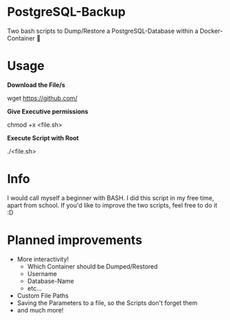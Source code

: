 # PostgreSQL-Backup

Two bash scripts to Dump/Restore a PostgreSQL-Database within a Docker-Container 🐋

# Usage

**Download the File/s**

wget <https://github.com/>  

**Give Executive permissions**

chmod +x <file.sh>

**Execute Script with Root**

./<file.sh>

# Info

I would call myself a beginner with BASH. I did this script in my free time, apart from school. If you'd like to improve the two scripts, feel free to do it :D

# Planned improvements

- More interactivity!
    - Which Container should be Dumped/Restored
    - Username
    - Database-Name
    - etc...
- Custom File Paths
- Saving the Parameters to a file, so the Scripts don't forget them
- and much more!
